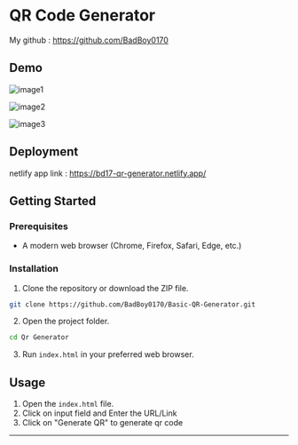 # QR Code Generator 

My github : https://github.com/BadBoy0170

## Demo
![image1](https://github.com/Nishantsurve/Web-Development-Projects/assets/104264099/a90d2bd0-d7f8-4d0c-a470-19a5549e19b5)

![image2](https://github.com/Nishantsurve/Web-Development-Projects/assets/104264099/040f41f9-d601-4bf8-afe4-31a924998659)

![image3](https://github.com/Nishantsurve/Web-Development-Projects/assets/104264099/f9a58038-d29c-4626-b15c-01914d3c9411)

## Deployment 
netlify app
link : https://bd17-qr-generator.netlify.app/

## Getting Started

### Prerequisites

- A modern web browser (Chrome, Firefox, Safari, Edge, etc.)

### Installation

1. Clone the repository or download the ZIP file.

```bash
git clone https://github.com/BadBoy0170/Basic-QR-Generator.git
```

2. Open the project folder.

```bash
cd Qr Generator
```

3. Run `index.html` in your preferred web browser.

## Usage

1. Open the `index.html` file.
2. Click on input field and Enter the URL/Link
3. Click on "Generate QR" to generate qr code

---
